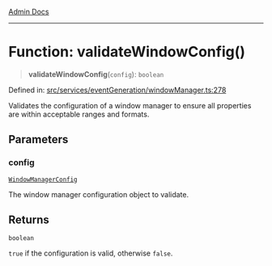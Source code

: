 [Admin Docs](/)

***

# Function: validateWindowConfig()

> **validateWindowConfig**(`config`): `boolean`

Defined in: [src/services/eventGeneration/windowManager.ts:278](https://github.com/Sourya07/talawa-api/blob/2dc82649c98e5346c00cdf926fe1d0bc13ec1544/src/services/eventGeneration/windowManager.ts#L278)

Validates the configuration of a window manager to ensure all properties are within
acceptable ranges and formats.

## Parameters

### config

[`WindowManagerConfig`](../../types/interfaces/WindowManagerConfig.md)

The window manager configuration object to validate.

## Returns

`boolean`

`true` if the configuration is valid, otherwise `false`.
